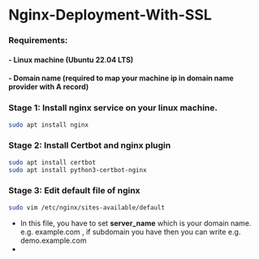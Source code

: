 # Nginx-Deployment-With-SSL

### Requirements:
#### - Linux machine (Ubuntu 22.04 LTS)
#### - Domain name (required to map your machine ip in domain name provider with A record)

### Stage 1: Install nginx service on your linux machine.

```bash
sudo apt install nginx
```

###

### Stage 2: Install Certbot and nginx plugin 

```bash
sudo apt install certbot
sudo apt install python3-certbot-nginx
```

### Stage 3: Edit default file of nginx

```bash
sudo vim /etc/nginx/sites-available/default
```
- In this file, you have to set **server_name** which is your domain name. e.g. example.com , if subdomain you have then you can write e.g. demo.example.com
- 
